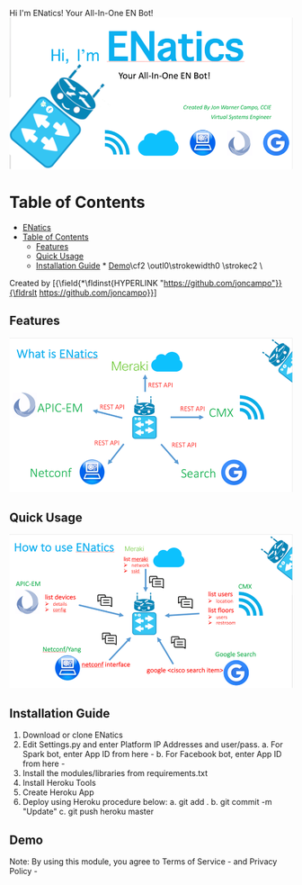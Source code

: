 Hi I'm ENatics! Your All-In-One EN Bot!
![alt tag](images/main.png)

Table of Contents
=================

   * [ENatics](#enatics)
   * [Table of Contents](#table-of-contents)
      * [Features](#features)
      * [Quick Usage](#quick-usage)
      * [Installation Guide](#installation-guide)
    * [Demo](#demo)\cf2 \outl0\strokewidth0 \strokec2 \

Created by [{\field{\*\fldinst{HYPERLINK "https://github.com/joncampo"}}{\fldrslt https://github.com/joncampo}}]

## Features
![alt tag](images/what_is.png)

## Quick Usage

![alt tag](images/how_to_use.png)

## Installation Guide

1. Download or clone ENatics
2. Edit Settings.py and enter Platform IP Addresses and user/pass.
	a. For Spark bot, enter App ID from here - 
	b. For Facebook bot, enter App ID from here - 
3. Install the modules/libraries from requirements.txt
4. Install Heroku Tools
5. Create Heroku App
6. Deploy using Heroku procedure below:
	a. git add .
	b. git commit -m "Update"
	c. git push heroku master


## Demo

Note: By using this module, you agree to Terms of Service -  and Privacy Policy - 

